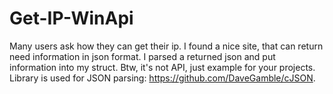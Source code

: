 # Get-IP-WinApi
Many users ask how they can get their ip. I found a nice site, that can return need information in json format.
I parsed a returned json and put information into my struct. Btw, it's not API, just example for your projects.
Library is used for JSON parsing: https://github.com/DaveGamble/cJSON.
